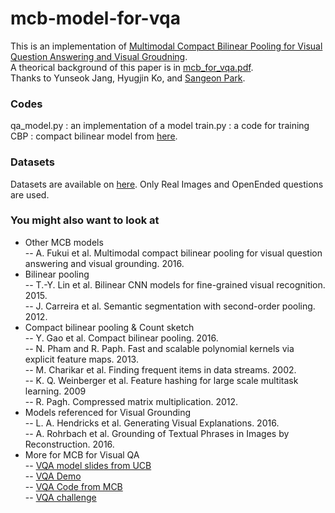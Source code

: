 # mcb-model-for-vqa


This is an implementation of [Multimodal Compact Bilinear Pooling for Visual Question Answering and Visual Groudning](https://arxiv.org/abs/1606.01847).  
A theorical background of this paper is in [mcb_for_vqa.pdf](https://github.com/shmsw25/mcb-model-for-vqa/blob/master/mcb_for_vqa.pdf).  
Thanks to Yunseok Jang, Hyugjin Ko, and [Sangeon Park](https://github.com/pse1202).  

### Codes

qa_model.py : an implementation of a model
train.py : a code for training
CBP : compact bilinear model from [here](https://github.com/therne/compact-bilinear-pooling-tf).


### Datasets

Datasets are available on [here](http://visualqa.org/download.html). Only Real Images and OpenEnded questions are used.


### You might also want to look at

- Other MCB models  
-- A. Fukui et al. Multimodal compact bilinear pooling for visual question answering and visual grounding. 2016.
- Bilinear pooling  
-- T.-Y. Lin et al. Bilinear CNN models for fine-grained visual recognition. 2015.  
-- J. Carreira et al. Semantic segmentation with second-order pooling. 2012.  
- Compact bilinear pooling & Count sketch  
-- Y. Gao et al. Compact bilinear pooling. 2016.  
-- N. Pham and R. Paph. Fast and scalable polynomial kernels via explicit feature maps. 2013.  
-- M. Charikar et al. Finding frequent items in data streams. 2002.  
-- K. Q. Weinberger et al. Feature hashing for large scale multitask learning. 2009  
-- R. Pagh. Compressed matrix multiplication. 2012.  
- Models referenced for Visual Grounding  
-- L. A. Hendricks et al. Generating Visual Explanations. 2016.  
-- A. Rohrbach et al. Grounding of Textual Phrases in Images by Reconstruction. 2016.  
- More for MCB for Visual QA  
-- [VQA model slides from UCB](http://visualqa.org/static/slides/vqa_final.pdf)  
-- [VQA Demo](demo.berkeleyvision.org)  
-- [VQA Code from MCB](https://github.com/akirafukui/vqa-mcb)  
-- [VQA challenge](http://visualqa.org/challenge.html)  

